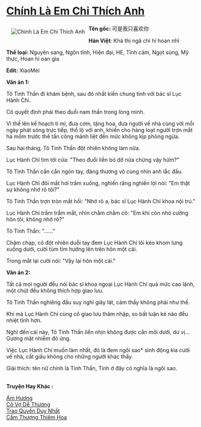 <a href="https://utruyen.com/chinh-la-em-chi-thich-anh/25358/" title="Chính Là Em Chỉ Thích Anh"><h1>Chính Là Em Chỉ Thích Anh</h1></a><div style="display:table"><img align="right" style="float: left; padding: 10px;" src="https://utruyen.com/images/story/200x260/chinh-la-em-chi-thich-anh.jpg" alt="Chính Là Em Chỉ Thích Anh"><b>Tên gốc: </b>可是我只喜欢你<p></p><b>Hán Việt</b>: Khả thị ngã chỉ hỉ hoan nhĩ<p></p><b>Thể loại: </b>Nguyên sang, Ngôn tình, Hiện đại, HE, Tình cảm, Ngọt sủng, Mỹ thực, Hoan hỉ oan gia<p></p><b>Edit:</b> XiaoMei<p></p><b>Văn án 1:</b><p></p>Tô Tinh Thần đi khám bệnh, sau đó nhất kiến chung tình với bác sĩ Lục Hành Chi.<p></p>Cô quyết định phải theo đuổi nam thần trong lòng mình.<p></p>Vì thế lên kế hoạch tỉ mỉ, đưa cơm, tặng hoa, đưa người về nhà cùng với mỗi ngày phát sóng trực tiếp, thổ lộ với anh, khiến cho hàng loạt người trợn mắt há mồm trước thế tấn công mãnh liệt đến mức không kịp phòng ngừa.<p></p>Sau hai tháng, Tô Tinh Thần đột nhiên không làm nữa.<p></p>Lục Hành Chỉ tìm tới cửa: "Theo đuổi liền bỏ dở nửa chừng vậy hửm?"<p></p>Tô Tinh Thần cắn cắn ngón tay, đáng thương vô cùng nhìn anh lắc đầu.<p></p>Lục Hành Chỉ đôi mắt hơi trầm xuống, nghiến răng nghiến lợi nói: "Em thật sự không nhớ rõ tôi?"<p></p>Tô Tinh Thần trợn tròn mắt hồi: "Nhớ rõ a, bác sĩ Lục Hành Chỉ khoa nội trú."<p></p>Lục Hành Chỉ trầm trầm mắt, nhìn chằm chằm cô: "Em khi còn nhỏ cường hôn tôi, không nhớ rõ?"<p></p>Tô Tinh Thần: "......"<p></p>Chậm chạp, cô đột nhiên duỗi tay đem Lục Hành Chỉ lôi kéo khom lưng xuống dưới, cười tủm tỉm hướng lên trên hôn một cái.<p></p>Trong mắt lại cười nói: "Vậy lại hôn một cái."<p></p><b>Văn án 2:</b><p></p>Tất cả mọi người đều nói bác sĩ khoa ngoại Lục Hành Chỉ quá mức cao lãnh, một chút đều không thích hợp giao lưu.<p></p>Tô Tinh Thần nghiêng đầu suy nghĩ giây lát, cảm thấy không phải như thế.<p></p>Khi mà Lục Hành Chỉ cùng cô giao lưu thâm nhập, so bất luận kẻ nào đều nhiệt tình hơn.<p></p>Nghĩ đến cái này, Tô Tinh Thần liền nhịn không được cắn môi dưới, dư vị... Gương mặt nhiễm đỏ ửng.<p></p>Việc Lục Hành Chỉ muốn làm nhất, đó là đem ngôi sao* sinh động kia cưới về nhà, cất giấu không cho những người khác thấy.<p></p>Giải thích: tên nữ chính là Tinh Thần, Tinh ở đây có nghĩa là ngôi sao.</div><p><br><b>Truyện Hay Khác :</b></p><a href="https://utruyen.com/am-huong/17509/" alt="Ám Hương">Ám Hương</a><br/><a href="https://github.com/mlquan/truyenhay/tree/master/truyenhay/25384/" alt="Cô Vợ Dễ Thương">Cô Vợ Dễ Thương</a><br/><a href="https://github.com/quanluxury/ngontinh_sac/tree/master/truyenhay/18816/" alt="Trao Quyền Duy Nhất">Trao Quyền Duy Nhất</a><br/><a href="https://github.com/quanluxury/ngontinh_sac/tree/master/truyenhay/22565/" alt="Cẩm Thượng Thiêm Hoa">Cẩm Thượng Thiêm Hoa</a><br/>